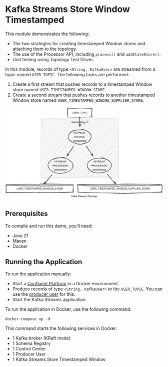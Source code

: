 # Kafka Streams Store Window Timestamped

This module demonstrates the following:

- The two strategies for creating timestamped Window stores and attaching them to the topology.
- The use of the Processor API, including `process()` and `addStateStore()`.
- Unit testing using Topology Test Driver.

In this module, records of type `<String, KafkaUser>` are streamed from a topic named `USER_TOPIC`.
The following tasks are performed:

1. Create a first stream that pushes records to a timestamped Window store named `USER_TIMESTAMPED_WINDOW_STORE`.
2. Create a second stream that pushes records to another timestamped Window store named `USER_TIMESTAMPED_WINDOW_SUPPLIER_STORE`.

![topology.png](topology.png)

## Prerequisites

To compile and run this demo, you’ll need:

- Java 21
- Maven
- Docker

## Running the Application

To run the application manually:

- Start a [Confluent Platform](https://docs.confluent.io/platform/current/quickstart/ce-docker-quickstart.html#step-1-download-and-start-cp) in a Docker environment.
- Produce records of type `<String, KafkaUser>` to the `USER_TOPIC`. You can use the [producer user](../specific-producers/kafka-streams-producer-user) for this.
- Start the Kafka Streams application.

To run the application in Docker, use the following command:

```console
docker-compose up -d
```

This command starts the following services in Docker:

- 1 Kafka broker (KRaft mode)
- 1 Schema Registry
- 1 Control Center
- 1 Producer User
- 1 Kafka Streams Store Timestamped Window
